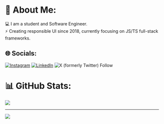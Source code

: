 # 💫 About Me:
💻 I am a student and Software Engineer.<br>⚡️ Creating responsible UI since 2018, currently focusing on JS/TS full-stack frameworks. 


## 🌐 Socials:
[![Instagram](https://img.shields.io/badge/Instagram-%23E4405F.svg?logo=Instagram&logoColor=white)](https://instagram.com/uru.exe) [![LinkedIn](https://img.shields.io/badge/LinkedIn-%230077B5.svg?logo=linkedin&logoColor=white)](https://www.linkedin.com/in/lukaurushadze/) ![X (formerly Twitter) Follow](https://img.shields.io/twitter/follow/code0a)

# 📊 GitHub Stats:
![](https://github-readme-streak-stats.herokuapp.com/?user=u2ru&theme=dark&hide_border=false)

---
[![](https://visitcount.itsvg.in/api?id=u2ru&icon=5&color=3)](https://visitcount.itsvg.in)
